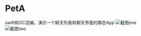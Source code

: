 # PetA
swift和OC混编，演示一个聊天列表和聊天界面的静态App
![截图one](https://pan.baidu.com/s/1X902Nti1H2nviWo-Nudg6g)  
![截图two](https://pan.baidu.com/s/17CV_sda2HXhNFzuc9zrAvw)
